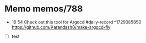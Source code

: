 # Memo memos/788
- 19:54 Check out this tool for Argocd #daily-record ^1729385650
https://github.com/Karandash8/make-argocd-fly
- [ ] test